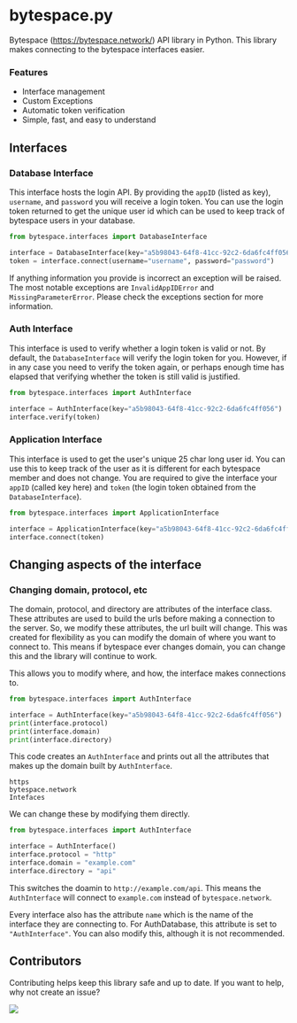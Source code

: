 # bytespace.py
Bytespace (https://bytespace.network/) API library in Python.
This library makes connecting to the bytespace interfaces easier.

### Features
- Interface management 
- Custom Exceptions
- Automatic token verification
- Simple, fast, and easy to understand

## Interfaces

### Database Interface
This interface hosts the login API. By providing the `appID` (listed as key), `username`, and `password` you will receive a login token.
You can use the login token returned to get the unique user id which can be used to keep track of bytespace users in your database.
```py
from bytespace.interfaces import DatabaseInterface

interface = DatabaseInterface(key="a5b98043-64f8-41cc-92c2-6da6fc4ff056")
token = interface.connect(username="username", password="password")
```
If anything information you provide is incorrect an exception will be raised.
The most notable exceptions are `InvalidAppIDError` and `MissingParameterError`.
Please check the exceptions section for more information.

### Auth Interface
This interface is used to verify whether a login token is valid or not. 
By default, the `DatabaseInterface` will verify the login token for you.
However, if in any case you need to verify the token again, 
or perhaps enough time has elapsed that verifying whether the token is still valid is justified.
```py
from bytespace.interfaces import AuthInterface

interface = AuthInterface(key="a5b98043-64f8-41cc-92c2-6da6fc4ff056")
interface.verify(token)
```

### Application Interface
This interface is used to get the user's unique 25 char long user id.
You can use this to keep track of the user as it is different for each bytespace member and does not change.
You are required to give the interface your `appID` (called key here) and `token` (the login token obtained from the `DatabaseInterface`).
```py
from bytespace.interfaces import ApplicationInterface

interface = ApplicationInterface(key="a5b98043-64f8-41cc-92c2-6da6fc4ff056")
interface.connect(token)
```

## Changing aspects of the interface

### Changing domain, protocol, etc
The domain, protocol, and directory are attributes of the interface class.
These attributes are used to build the urls before making a connection to the server.
So, we modify these attributes, the url built will change.
This was created for flexibility as you can modify the domain of where you want to connect to.
This means if bytespace ever changes domain, you can change this and the library will continue to work.

This allows you to modify where, and how, the interface makes connections to.
```py
from bytespace.interfaces import AuthInterface

interface = AuthInterface(key="a5b98043-64f8-41cc-92c2-6da6fc4ff056")
print(interface.protocol)
print(interface.domain)
print(interface.directory)
```
This code creates an `AuthInterface` and prints out all the attributes that makes up the domain built by `AuthInterface`.
```
https
bytespace.network
Intefaces
```
We can change these by modifying them directly.
```py
from bytespace.interfaces import AuthInterface

interface = AuthInterface()
interface.protocol = "http"
interface.domain = "example.com"
interface.directory = "api"
```
This switches the doamin to `http://example.com/api`. 
This means the `AuthInterface` will connect to `example.com` instead of `bytespace.network`.

Every interface also has the attribute `name` which is the name of the interface they are connecting to.
For AuthDatabase, this attribute is set to `"AuthInterface"`.
You can also modify this, although it is not recommended.

## Contributors
Contributing helps keep this library safe and up to date. 
If you want to help, why not create an issue?

<a href="https://github.com/hrszpuk/bytespace.py/graphs/contributors">
  <img src="https://contrib.rocks/image?repo=hrszpuk/bytespace.py" />
</a>


